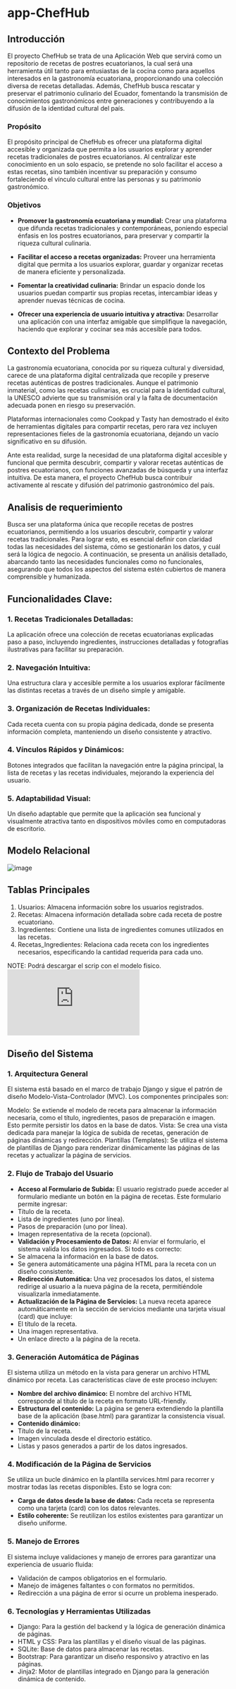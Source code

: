 # app-ChefHub
## Introducción
El proyecto ChefHub se trata de una Aplicación Web que servirá como un repositorio de recetas de postres ecuatorianos, la cual será una herramienta útil tanto para entusiastas de la cocina como para aquellos interesados en la gastronomía ecuatoriana, proporcionando una colección diversa de recetas detalladas. Además, ChefHub busca rescatar y preservar el patrimonio culinario del Ecuador, fomentando la transmisión de conocimientos gastronómicos entre generaciones y contribuyendo a la difusión de la identidad cultural del país.

### Propósito
El propósito principal de ChefHub es ofrecer una plataforma digital accesible y organizada que permita a los usuarios explorar y aprender recetas tradicionales de postres ecuatorianos. Al centralizar este conocimiento en un solo espacio, se pretende no solo facilitar el acceso a estas recetas, sino también incentivar su preparación y consumo fortaleciendo el vínculo cultural entre las personas y su patrimonio gastronómico.

### Objetivos
- **Promover la gastronomía ecuatoriana y mundial:** Crear una plataforma que difunda recetas tradicionales y contemporáneas, poniendo especial énfasis en los postres ecuatorianos, para preservar y compartir la riqueza cultural culinaria.

- **Facilitar el acceso a recetas organizadas:** Proveer una herramienta digital que permita a los usuarios explorar, guardar y organizar recetas de manera eficiente y personalizada.

- **Fomentar la creatividad culinaria:** Brindar un espacio donde los usuarios puedan compartir sus propias recetas, intercambiar ideas y aprender nuevas técnicas de cocina.

- **Ofrecer una experiencia de usuario intuitiva y atractiva:** Desarrollar una aplicación con una interfaz amigable que simplifique la navegación, haciendo que explorar y cocinar sea más accesible para todos.
  

## Contexto del Problema
La gastronomía ecuatoriana, conocida por su riqueza cultural y diversidad, carece de una plataforma digital centralizada que recopile y preserve recetas auténticas de postres tradicionales. Aunque el patrimonio inmaterial, como las recetas culinarias, es crucial para la identidad cultural, la UNESCO advierte que su transmisión oral y la falta de documentación adecuada ponen en riesgo su preservación.

Plataformas internacionales como Cookpad y Tasty han demostrado el éxito de herramientas digitales para compartir recetas, pero rara vez incluyen representaciones fieles de la gastronomía ecuatoriana, dejando un vacío significativo en su difusión.

Ante esta realidad, surge la necesidad de una plataforma digital accesible y funcional que permita descubrir, compartir y valorar recetas auténticas de postres ecuatorianos, con funciones avanzadas de búsqueda y una interfaz intuitiva. De esta manera, el proyecto ChefHub busca contribuir activamente al rescate y difusión del patrimonio gastronómico del país.

## Analisis de requerimiento
Busca ser una plataforma única que recopile recetas de postres ecuatorianos, permitiendo a los usuarios descubrir, compartir y valorar recetas tradicionales. Para lograr esto, es esencial definir con claridad todas las necesidades del sistema, cómo se gestionarán los datos, y cuál será la lógica de negocio. A continuación, se presenta un análisis detallado, abarcando tanto las necesidades funcionales como no funcionales, asegurando que todos los aspectos del sistema estén cubiertos de manera comprensible y humanizada.

## Funcionalidades Clave:
### 1. Recetas Tradicionales Detalladas:
La aplicación ofrece una colección de recetas ecuatorianas explicadas paso a paso, incluyendo ingredientes, instrucciones detalladas y fotografías ilustrativas para facilitar su preparación.

### 2. Navegación Intuitiva:
Una estructura clara y accesible permite a los usuarios explorar fácilmente las distintas recetas a través de un diseño simple y amigable.

### 3. Organización de Recetas Individuales:
Cada receta cuenta con su propia página dedicada, donde se presenta información completa, manteniendo un diseño consistente y atractivo.

### 4. Vínculos Rápidos y Dinámicos:
Botones integrados que facilitan la navegación entre la página principal, la lista de recetas y las recetas individuales, mejorando la experiencia del usuario.

### 5. Adaptabilidad Visual:
Un diseño adaptable que permite que la aplicación sea funcional y visualmente atractiva tanto en dispositivos móviles como en computadoras de escritorio.

   
## Modelo Relacional

![image](img/modelorelacional.jpg)
   
## Tablas Principales

  1. Usuarios: Almacena información sobre los usuarios registrados.
  2. Recetas: Almacena información detallada sobre cada receta de postre ecuatoriano.
  3. Ingredientes: Contiene una lista de ingredientes comunes utilizados en las recetas.
  4. Recetas_Ingredientes: Relaciona cada receta con los ingredientes necesarios, especificando la cantidad requerida para cada uno.

NOTE: Podrá descargar el scrip con el modelo fisico. ![Modelo fisico](https://github.com/krnvbk/app-ChefHub/blob/main/BD/chefhub.sql)

## Diseño del Sistema

### 1. Arquitectura General
El sistema está basado en el marco de trabajo Django y sigue el patrón de diseño Modelo-Vista-Controlador (MVC). Los componentes principales son:

Modelo: Se extiende el modelo de receta para almacenar la información necesaria, como el título, ingredientes, pasos de preparación e imagen. Esto permite persistir los datos en la base de datos.
Vista: Se crea una vista dedicada para manejar la lógica de subida de recetas, generación de páginas dinámicas y redirección.
Plantillas (Templates): Se utiliza el sistema de plantillas de Django para renderizar dinámicamente las páginas de las recetas y actualizar la página de servicios.

### 2. Flujo de Trabajo del Usuario
- **Acceso al Formulario de Subida:**
El usuario registrado puede acceder al formulario mediante un botón en la página de recetas. Este formulario permite ingresar:
- Título de la receta.
- Lista de ingredientes (uno por línea).
- Pasos de preparación (uno por línea).
- Imagen representativa de la receta (opcional).
- **Validación y Procesamiento de Datos:**
Al enviar el formulario, el sistema valida los datos ingresados. Si todo es correcto:
- Se almacena la información en la base de datos.
- Se genera automáticamente una página HTML para la receta con un diseño consistente.
- **Redirección Automática:**
Una vez procesados los datos, el sistema redirige al usuario a la nueva página de la receta, permitiéndole visualizarla inmediatamente.
- **Actualización de la Página de Servicios:**
La nueva receta aparece automáticamente en la sección de servicios mediante una tarjeta visual (card) que incluye:
- El título de la receta.
- Una imagen representativa.
- Un enlace directo a la página de la receta.

### 3. Generación Automática de Páginas
El sistema utiliza un método en la vista para generar un archivo HTML dinámico por receta. Las características clave de este proceso incluyen:
- **Nombre del archivo dinámico:** El nombre del archivo HTML corresponde al título de la receta en formato URL-friendly.
- **Estructura del contenido:**
La página se genera extendiendo la plantilla base de la aplicación (base.html) para garantizar la consistencia visual.
- **Contenido dinámico:**
- Título de la receta.
- Imagen vinculada desde el directorio estático.
- Listas y pasos generados a partir de los datos ingresados.

### 4. Modificación de la Página de Servicios
Se utiliza un bucle dinámico en la plantilla services.html para recorrer y mostrar todas las recetas disponibles. Esto se logra con:
- **Carga de datos desde la base de datos:** Cada receta se representa como una tarjeta (card) con los datos relevantes.
- **Estilo coherente:** Se reutilizan los estilos existentes para garantizar un diseño uniforme.

### 5. Manejo de Errores
El sistema incluye validaciones y manejo de errores para garantizar una experiencia de usuario fluida:
- Validación de campos obligatorios en el formulario.
- Manejo de imágenes faltantes o con formatos no permitidos.
- Redirección a una página de error si ocurre un problema inesperado.

### 6. Tecnologías y Herramientas Utilizadas
- Django: Para la gestión del backend y la lógica de generación dinámica de páginas.
- HTML y CSS: Para las plantillas y el diseño visual de las páginas.
- SQLite: Base de datos para almacenar las recetas.
- Bootstrap: Para garantizar un diseño responsivo y atractivo en las páginas.
- Jinja2: Motor de plantillas integrado en Django para la generación dinámica de contenido.

